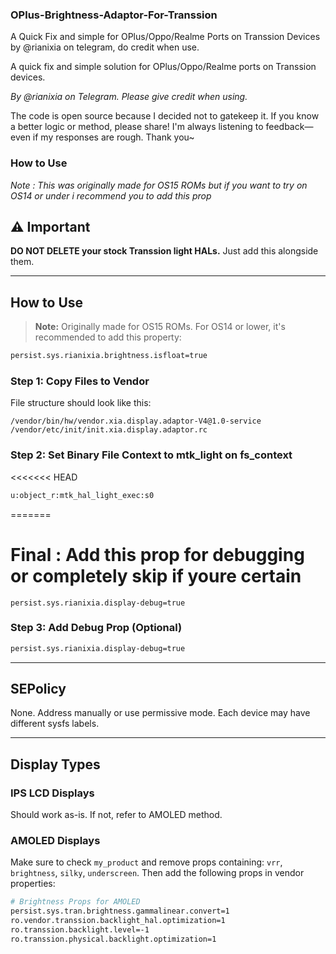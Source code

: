 ### OPlus-Brightness-Adaptor-For-Transsion
A Quick Fix and simple for OPlus/Oppo/Realme Ports on Transsion Devices
by @rianixia on telegram, do credit when use.


A quick fix and simple solution for OPlus/Oppo/Realme ports on Transsion devices.

*By @rianixia on Telegram. Please give credit when using.*

The code is open source because I decided not to gatekeep it. If you know a better logic or method, please share! I'm always listening to feedback—even if my responses are rough. Thank you\~

### How to Use
*Note : This was originally made for OS15 ROMs but if you want to try on OS14 or under i recommend you to add this prop*

## ⚠️ Important

**DO NOT DELETE your stock Transsion light HALs.**
Just add this alongside them.

---

## How to Use

> **Note:** Originally made for OS15 ROMs. For OS14 or lower, it's recommended to add this property:

```bash
persist.sys.rianixia.brightness.isfloat=true
```

### Step 1: Copy Files to Vendor

File structure should look like this:

```
/vendor/bin/hw/vendor.xia.display.adaptor-V4@1.0-service
/vendor/etc/init/init.xia.display.adaptor.rc
```

### Step 2: Set Binary File Context to mtk_light on fs_context

<<<<<<< HEAD
```bash
u:object_r:mtk_hal_light_exec:s0
```
=======
# Final : Add this prop for debugging or completely skip if youre certain
```persist.sys.rianixia.display-debug=true```

### Step 3: Add Debug Prop (Optional)

```bash
persist.sys.rianixia.display-debug=true
```

---

## SEPolicy

None.
Address manually or use permissive mode. Each device may have different sysfs labels.

---

## Display Types

### IPS LCD Displays

Should work as-is. If not, refer to AMOLED method.

### AMOLED Displays

Make sure to check `my_product` and remove props containing: `vrr`, `brightness`, `silky`, `underscreen`. Then add the following props in vendor properties:

```bash
# Brightness Props for AMOLED
persist.sys.tran.brightness.gammalinear.convert=1
ro.vendor.transsion.backlight_hal.optimization=1
ro.transsion.backlight.level=-1
ro.transsion.physical.backlight.optimization=1
```


